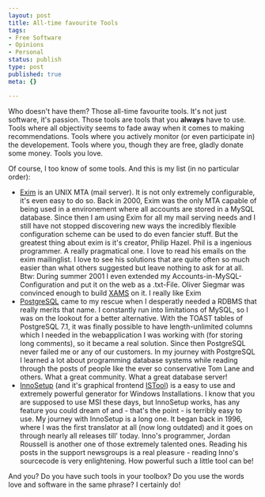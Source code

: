 ```yaml
---
layout: post
title: All-time favourite Tools
tags:
- Free Software
- Opinions
- Personal
status: publish
type: post
published: true
meta: {}

---
```

<p>
Who doesn't have them? Those all-time favourite tools. It's not just software, it's passion. Those tools are tools that you <strong>always</strong> have to use. Tools where all objectivity seems to fade away when it comes to making recommendations. Tools where you actively monitor (or even participate in) the developement. Tools where you, though they are free, gladly donate some money. Tools you love.
</p><p>
Of course, I too know of some tools. And this is my list (in no particular order):</p>
<ul>
  <li><a href="http://www.exim.org">Exim</a> is an UNIX MTA (mail server). It is not only extremely configurable, it's even easy to do so. Back in 2000, Exim was the only MTA capable of being used in a environement where all accounts are stored in a MySQL database. Since then I am using Exim for all my mail serving needs and I still have not stopped discovering new ways the incredibly flexible configuration scheme can be used to do even fancier stuff. But the greatest thing about exim is it's creator, Philip Hazel. Phil is a ingenious programmer. A really pragmatical one. I love to read his emails on the exim mailinglist. I love to see his solutions that are quite often so much easier than what others suggested but leave nothing to ask for at all. Btw: During summer 2001 I even extended my Accounts-in-MySQL-Configuration and put it on the web as a .txt-File. Oliver Siegmar was convinced enough to build <a href="http://www.xams.org">XAMS</a> on it. I really like Exim</li>
  <li><a href="http://www.postgresql.org">PostgreSQL</a> came to my rescue when I desperatly needed a RDBMS that really merits that name. I constantly run into limitations of MySQL, so I was on the lookout for a better alternative. With the TOAST tables of PostgreSQL 7.1, it was finally possible to have length-unlimited columns which I needed in the webapplication I was working with (for storing long comments), so it became a real solution. Since then PostgreSQL never failed me or any of our customers. In my journey with PostgreSQL I learned a lot about programming database systems while reading through the posts of people like the ever so conservative Tom Lane and others. What a great community. What a great database server!</li>
 <li><a href="http://www.jrsoftware.org/isinfo.php">InnoSetup</a> (and it's graphical frontend <a href="http://www.istool.org">ISTool</a>) is a easy to use and extremely powerful generator for Windows Installations. I know that you are supposed to use MSI these days, but InnoSetup works, has any feature you could dream of and - that's the point - is terribly easy to use. My journey with InnoSetup is a long one. It began back in 1996, where I was the first translator at all (now long outdated)  and it goes on through nearly all releases till' today. Inno's programmer, Jordan Roussell is another one of those extremely talented ones. Reading his posts in the support newsgroups is a real pleasure - reading Inno's sourcecode is very enlightening. How powerful such a little tool can be!</li>
</ul>

<p>
And you? Do you have such tools in your toolbox? Do you use the words love and software in the same phrase? I certainly do!</p>
